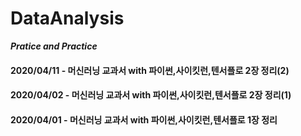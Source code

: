 # DataAnalysis 

***Pratice and Practice***

#### 2020/04/11 - 머신러닝 교과서 with 파이썬,사이킷런,텐서플로 2장 정리(2)
#### 2020/04/02 - 머신러닝 교과서 with 파이썬,사이킷런,텐서플로 2장 정리(1)
#### 2020/04/01 - 머신러닝 교과서 with 파이썬,사이킷런,텐서플로 1장 정리

